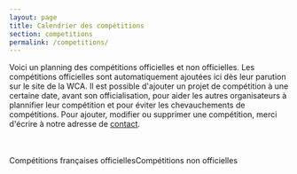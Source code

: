 ```yaml
---
layout: page
title: Calendrier des compétitions
section: competitions
permalink: /competitions/
---
```


Voici un planning des compétitions officielles et non officielles.
Les compétitions officielles sont automatiquement ajoutées ici dès leur parution sur le site de la WCA.
Il est possible d'ajouter un projet de compétition à une certaine date, avant son officialisation, pour aider les autres organisateurs à plannifier leur compétition et pour éviter les chevauchements de compétitions.
Pour ajouter, modifier ou supprimer une compétition, merci d'écrire à notre adresse de [contact](mailto:contact@speedcubingfrance.org).


<form action="javascript:void(0);">
<table id="selector-calendar" class="planning">
</table>
</form><br/><span class='fr'>Compétitions françaises officielles</span><span class='reg'>Compétitions non officielles</span>
<table id="calendar" class="planning">
</table>

<script>
generate_selector("2016", "FR");
loading();
$.getJSON("{{site.baseurl}}/uploads/comps.json", function(data) {
    //Load local unofficial comps and display calendar
    localComps = data;
    get_comps("2016", "FR", generate_calendar);
});
</script>


